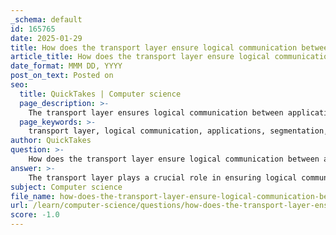 ```yaml
---
_schema: default
id: 165765
date: 2025-01-29
title: How does the transport layer ensure logical communication between applications?
article_title: How does the transport layer ensure logical communication between applications?
date_format: MMM DD, YYYY
post_on_text: Posted on
seo:
  title: QuickTakes | Computer science
  page_description: >-
    The transport layer ensures logical communication between applications by using mechanisms such as segmentation and reassembly, conversation tracking, multiplexing, and implementing protocols like TCP and UDP for reliable or fast data transmission.
  page_keywords: >-
    transport layer, logical communication, applications, segmentation, reassembly, conversation tracking, multiplexing, header information, protocols, TCP, UDP, flow control, congestion avoidance, acknowledgment mechanisms, port numbers, socket pairs
author: QuickTakes
question: >-
    How does the transport layer ensure logical communication between applications?
answer: >-
    The transport layer plays a crucial role in ensuring logical communication between applications on different hosts. Here are the key mechanisms and responsibilities that facilitate this communication:\n\n1. **Segmentation and Reassembly**: The transport layer divides large messages from the application layer into smaller segments for easier transmission. This process is known as segmentation. Upon reaching the destination, these segments are reassembled into the original message. This ensures that applications can send and receive data efficiently, regardless of the size of the data being transmitted.\n\n2. **Conversation Tracking**: The transport layer is responsible for managing multiple communication sessions simultaneously. It tracks individual conversations between applications, allowing them to communicate without interference. This is essential for applications that require persistent connections, such as web browsers and email clients.\n\n3. **Multiplexing**: The transport layer uses multiplexing to combine multiple data streams from different applications into a single transmission channel. This allows efficient use of network resources and ensures that data from various applications can be sent and received over the same network connection.\n\n4. **Header Information**: Each segment of data sent by the transport layer includes a header that contains control information, such as source and destination port numbers, sequence numbers, and acknowledgment numbers. This metadata is crucial for the proper routing and delivery of data, as well as for managing flow control and reliability.\n\n5. **Protocols**: The transport layer primarily utilizes two protocols: Transmission Control Protocol (TCP) and User Datagram Protocol (UDP). \n   - **TCP** is a connection-oriented protocol that ensures reliable data transmission through mechanisms such as error checking, retransmission of lost segments, and flow control. It establishes a connection before data transfer and guarantees that data is delivered in the correct order.\n   - **UDP**, on the other hand, is a connectionless protocol that allows for faster data transmission without the overhead of establishing a connection or ensuring reliability. It is suitable for applications where speed is more critical than reliability, such as video streaming or online gaming.\n\n6. **Flow Control and Congestion Avoidance**: The transport layer implements flow control mechanisms to prevent overwhelming the receiver with too much data at once. Techniques such as sliding window protocols are used to manage the rate of data transmission. Additionally, congestion avoidance strategies help to prevent network congestion by adjusting the rate of data transmission based on network conditions.\n\n7. **Acknowledgment Mechanisms**: In TCP, acknowledgment mechanisms are used to confirm the successful receipt of data segments. This ensures that lost or corrupted segments can be retransmitted, maintaining the integrity of the communication.\n\n8. **Port Numbers and Socket Pairs**: The transport layer uses port numbers to identify specific applications on a host. A socket pair, consisting of an IP address and a port number, uniquely identifies a communication endpoint. This allows multiple applications to communicate over the same network interface without conflict.\n\nIn summary, the transport layer ensures logical communication between applications by managing data segmentation, tracking conversations, multiplexing data streams, and utilizing protocols like TCP and UDP to provide reliable or fast communication as needed. These functions collectively enable seamless interaction between applications across different hosts in a network.
subject: Computer science
file_name: how-does-the-transport-layer-ensure-logical-communication-between-applications.md
url: /learn/computer-science/questions/how-does-the-transport-layer-ensure-logical-communication-between-applications
score: -1.0
---
```


&nbsp;